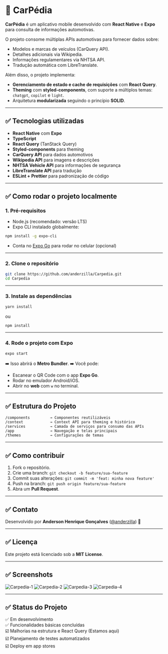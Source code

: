 # 🚗 CarPédia

**CarPédia** é um aplicativo mobile desenvolvido com **React Native** e **Expo** para consulta de informações automotivas.

O projeto consome múltiplas APIs automotivas para fornecer dados sobre:

* Modelos e marcas de veículos (CarQuery API).
* Detalhes adicionais via Wikipedia.
* Informações regulamentares via NHTSA API.
* Tradução automática com LibreTranslate.

Além disso, o projeto implementa:

* **Gerenciamento de estado e cache de requisições** com **React Query**.
* **Theming** com **styled-components**, com suporte a múltiplos temas: `chatgpt`, `copilot` e `light`.
* Arquitetura **modularizada** seguindo o princípio **SOLID**.

---

## ✅ Tecnologias utilizadas

* **React Native** com **Expo**
* **TypeScript**
* **React Query** (TanStack Query)
* **Styled-components** para theming
* **CarQuery API** para dados automotivos
* **Wikipedia API** para imagens e descrições
* **NHTSA Vehicle API** para informações de segurança
* **LibreTranslate API** para tradução
* **ESLint + Prettier** para padronização de código

---

## ✅ Como rodar o projeto localmente

### **1. Pré-requisitos**

* Node.js (recomendado: versão LTS)
* Expo CLI instalado globalmente:

```bash
npm install -g expo-cli
```

* Conta no [Expo Go](https://expo.dev/) para rodar no celular (opcional)

---

### **2. Clone o repositório**

```bash
git clone https://github.com/anderzilla/Carpedia.git
cd Carpedia
```

---

### **3. Instale as dependências**

```bash
yarn install
```

ou

```bash
npm install
```

---

### **4. Rode o projeto com Expo**

```bash
expo start
```

➡️ Isso abrirá o **Metro Bundler**.
➡️ Você pode:

* Escanear o QR Code com o app **Expo Go**.
* Rodar no emulador Android/iOS.
* Abrir no **web** com `w` no terminal.

---

## ✅ Estrutura do Projeto

```
/components         → Componentes reutilizáveis
/context            → Context API para theming e histórico
/services           → Camada de serviços para consumo das APIs
/app                → Navegação e telas principais
/themes             → Configurações de temas
```

---

## ✅ Como contribuir

1. Fork o repositório.
2. Crie uma branch:
   `git checkout -b feature/sua-feature`
3. Commit suas alterações:
   `git commit -m 'feat: minha nova feature'`
4. Push na branch:
   `git push origin feature/sua-feature`
5. Abra um **Pull Request**.

---

## ✅ Contato

Desenvolvido por **Anderson Henrique Gonçalves** ([@anderzilla](https://github.com/anderzilla)) 🚀

---

## ✅ Licença

Este projeto está licenciado sob a **MIT License**.

---

## ✅ Screenshots

![Carpedia-1](https://github.com/user-attachments/assets/fb5fba6e-31f5-4126-8fed-83b729d3b48a)
![Carpedia-2](https://github.com/user-attachments/assets/9bfac05b-2141-4db7-b9ee-213f800ec5f5)
![Carpedia-3](https://github.com/user-attachments/assets/bf4ca421-a0d5-4569-a086-32006763f3c0)
![Carpedia-4](https://github.com/user-attachments/assets/780d01e8-f720-4f08-a9f9-176069469566)


---

## ✅ Status do Projeto

✅ Em desenvolvimento  
✅ Funcionalidades básicas concluídas  
☑️ Malhorias na estrutura e React Query (Estamos aqui)  
☑️ Planejamento de testes automatizados  
☑️ Deploy em app stores  
